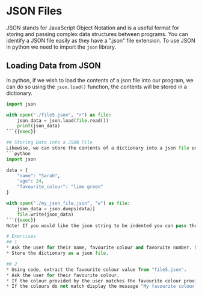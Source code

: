 # JSON Files
JSON stands for JavaScript Object Notation and is a useful format for storing and passing complex data structures between programs. You can identify a JSON file easily as they have a ".json" file extension. To use JSON in python we need to import the `json` library.

## Loading Data from JSON
In python, if we wish to load the contents of a json file into our program, we can do so using the `json.load()` function, the contents will be stored in a dictionary.
```python
import json

with open("./file5.json", "r") as file:
    json_data = json.load(file.read())
    print(json_data)
```{{exec}}

## Storing Data into a JSON File
Likewise, we can store the contents of a dictionary into a json file using the `json.dumps()` function.
```python
import json

data = {
    "name": "Sarah",
    "age": 24,
    "favourite_colour": "lime green"
}

with open("./my_json_file.json", "w") as file:
    json_data = json.dumps(data)]
    file.write(json_data)
```{{exec}}
Note! If you would like the json string to be indented you can pass the optional argument `indent=4` to the "json.dumps()" function.

# Exercises
## 1
* Ask the user for their name, favourite colour and favoruite number. Store their answers in a dictionary.
* Store the dictionary as a json file.

## 2
* Using code, extract the favourite colour value from "file5.json".
* Ask the user for their favourite colour.
* If the colour provided by the user matches the favourite colour provided from "file5.json", display the message "Wow! That is my favourite colour too!".
* If the colours do not match display the message "My favourite colour is <colour_from_file5.json>"
